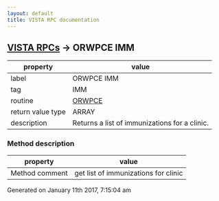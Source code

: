 ```yaml
---
layout: default
title: VISTA RPC documentation
---
```




## [VISTA RPCs](TableOfContent.md) &#8594; ORWPCE IMM 

 property | value 
--- | --- 
 label | ORWPCE IMM
 tag | IMM
 routine | [ORWPCE](http://code.osehra.org/dox/Routine_ORWPCE_source.html)
 return value type | ARRAY
 description | Returns a list of immunizations for a clinic.


### Method description

 property | value 
--- | --- 
 Method comment | get list of immunizations for clinic




 Generated on January 11th 2017, 7:15:04 am